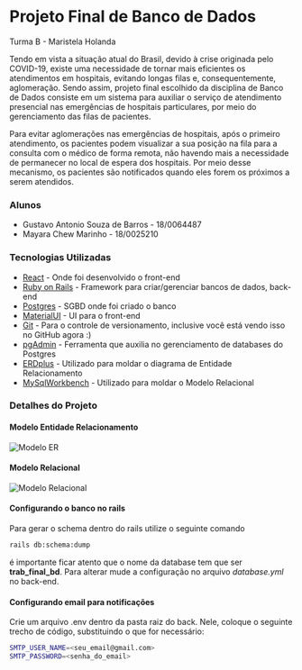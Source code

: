 # Projeto Final de Banco de Dados
Turma B - Maristela Holanda

Tendo em vista a situação atual do Brasil, devido à crise originada pelo COVID-19, existe uma necessidade de tornar mais eficientes os atendimentos em hospitais, evitando longas filas e, consequentemente, aglomeração. Sendo assim, projeto final escolhido da disciplina de Banco de Dados consiste em um sistema para auxiliar o serviço de atendimento presencial nas emergências de hospitais particulares, por meio do gerenciamento das filas de pacientes.

Para evitar aglomerações nas emergências de hospitais, após o primeiro atendimento, os pacientes podem visualizar a sua posição na fila para a consulta com o médico de forma remota, não havendo mais a necessidade de permanecer no local de espera dos hospitais. Por meio desse mecanismo, os pacientes são notificados quando eles forem os próximos a serem atendidos.

### Alunos

- Gustavo Antonio Souza de Barros - 18/0064487
- Mayara Chew Marinho - 18/0025210

### Tecnologias Utilizadas

* [React] - Onde foi desenvolvido o front-end
* [Ruby on Rails] - Framework para criar/gerenciar bancos de dados, back-end
* [Postgres] - SGBD onde foi criado o banco
* [MaterialUI] - UI para o front-end
* [Git] - Para o controle de versionamento, inclusive você está vendo isso no GitHub agora :)
* [pgAdmin] - Ferramenta que auxilia no gerenciamento de databases do Postgres
* [ERDplus] - Utilizado para moldar o diagrama de Entidade Relacionamento
* [MySqlWorkbench] - Utilizado para moldar o Modelo Relacional

### Detalhes do Projeto


#### Modelo Entidade Relacionamento

![Modelo ER](https://i.imgur.com/9qvXqJ1.png)

#### Modelo Relacional

![Modelo Relacional](https://i.imgur.com/rpNxmiD.png)

#### Configurando o banco no rails

Para gerar o schema dentro do rails utilize o seguinte comando
```sh
rails db:schema:dump
```
é importante ficar atento que o nome da database tem que ser **trab_final_bd**. Para alterar mude a configuração no arquivo *database.yml* no back-end.

[//]: # (These are reference links used in the body of this note and get stripped out when the markdown processor does its job. There is no need to format nicely because it shouldn't be seen. Thanks SO - http://stackoverflow.com/questions/4823468/store-comments-in-markdown-syntax)

   [React]: <https://pt-br.reactjs.org/>
   [Ruby on Rails]: <https://rubyonrails.org/>
   [Postgres]: <https://www.postgresql.org/>
   [MaterialUI]: <https://material-ui.com/>
   [Git]: <https://git-scm.com/>
   [pgAdmin]: <https://www.pgadmin.org/>
   [ERDplus]: <https://erdplus.com/>
   [MySqlWorkbench]: <https://www.mysql.com/products/workbench/>

#### Configurando email para notificações

Crie um arquivo .env dentro da pasta raiz do back. Nele, coloque o seguinte trecho de código, substituindo o que for necessário:

```sh
SMTP_USER_NAME=<seu_email@gmail.com>
SMTP_PASSWORD=<senha_do_email>
```

